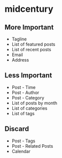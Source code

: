 midcentury
==========
## More Important
* Tagline
* List of featured posts
* List of recent posts
* Email
* Address

## Less Important

* Post - Time
* Post - Author
* Post - Category
* List of posts by month
* List of categories
* List of tags

## Discard
* Post - Tags
* Post - Related Posts
* Calendar
